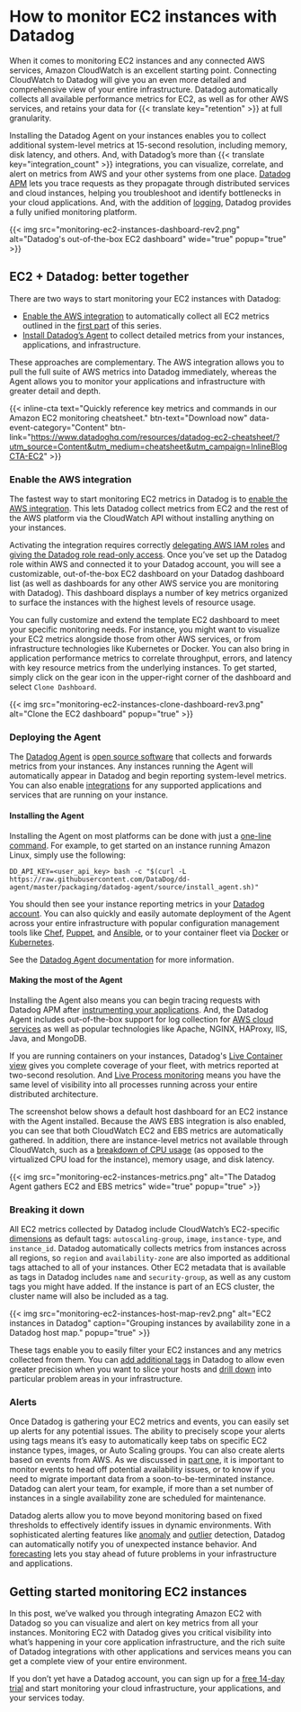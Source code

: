 # How to monitor EC2 instances with Datadog


When it comes to monitoring EC2 instances and any connected AWS services, Amazon CloudWatch is an excellent starting point. Connecting CloudWatch to Datadog will give you an even more detailed and comprehensive view of your entire infrastructure. Datadog automatically collects all available performance metrics for EC2, as well as for other AWS services, and retains your data for {{< translate key="retention" >}} at full granularity. 

Installing the Datadog Agent on your instances enables you to collect additional system-level metrics at 15-second resolution, including memory, disk latency, and others. And, with Datadog’s more than {{< translate key="integration_count" >}} integrations, you can visualize, correlate, and alert on metrics from AWS and your other systems from one place. [Datadog APM](/blog/announcing-apm/) lets you trace requests as they propagate through distributed services and cloud instances, helping you troubleshoot and identify bottlenecks in your cloud applications. And, with the addition of [logging](/blog/announcing-logs/), Datadog provides a fully unified monitoring platform.

{{< img src="monitoring-ec2-instances-dashboard-rev2.png" alt="Datadog's out-of-the-box EC2 dashboard" wide="true" popup="true" >}}

## EC2 + Datadog: better together

There are two ways to start monitoring your EC2 instances with Datadog:

- [Enable the AWS integration](#enable-the-aws-integration) to automatically collect all EC2 metrics outlined in the [first part][part-one] of this series.
- [Install Datadog’s Agent](#using-the-agent) to collect detailed metrics from your instances, applications, and infrastructure.

These approaches are complementary. The AWS integration allows you to pull the full suite of AWS metrics into Datadog immediately, whereas the Agent allows you to monitor your applications and infrastructure with greater detail and depth.

{{< inline-cta text="Quickly reference key metrics and commands in our Amazon EC2 monitoring cheatsheet." btn-text="Download now" data-event-category="Content" btn-link="https://www.datadoghq.com/resources/datadog-ec2-cheatsheet/?utm_source=Content&utm_medium=cheatsheet&utm_campaign=InlineBlogCTA-EC2" >}}

### Enable the AWS integration

The fastest way to start monitoring EC2 metrics in Datadog is to [enable the AWS integration][aws-integration]. This lets Datadog collect metrics from EC2 and the rest of the AWS platform via the CloudWatch API without installing anything on your instances.

Activating the integration requires correctly [delegating AWS IAM roles][iam-roles] and [giving the Datadog role read-only access][datadog-aws-install]. Once you’ve set up the Datadog role within AWS and connected it to your Datadog account, you will see a customizable, out-of-the-box EC2 dashboard on your Datadog dashboard list (as well as dashboards for any other AWS service you are monitoring with Datadog). This dashboard displays a number of key metrics organized to surface the instances with the highest levels of resource usage.

You can fully customize and extend the template EC2 dashboard to meet your specific monitoring needs. For instance, you might want to visualize your EC2 metrics alongside those from other AWS services, or from infrastructure technologies like Kubernetes or Docker. You can also bring in application performance metrics to correlate throughput, errors, and latency with key resource metrics from the underlying instances. To get started, simply click on the gear icon in the upper-right corner of the dashboard and select `Clone Dashboard`.

{{< img src="monitoring-ec2-instances-clone-dashboard-rev3.png" alt="Clone the EC2 dashboard" popup="true" >}}

### Deploying the Agent

The [Datadog Agent](/blog/dont-fear-the-agent/) is [open source software][dd-agent] that collects and forwards metrics from your instances. Any instances running the Agent will automatically appear in Datadog and begin reporting system-level metrics. You can also enable [integrations][integrations] for any supported applications and services that are running on your instance.

#### Installing the Agent

Installing the Agent on most platforms can be done with just a [one-line command][agent-install]. For example, to get started on an instance running Amazon Linux, simply use the following:

```
DD_API_KEY=<user_api_key> bash -c "$(curl -L https://raw.githubusercontent.com/DataDog/dd-agent/master/packaging/datadog-agent/source/install_agent.sh)"
```

You should then see your instance reporting metrics in your [Datadog account][infrastructure]. You can also quickly and easily automate deployment of the Agent across your entire infrastructure with popular configuration management tools like [Chef][chef], [Puppet][puppet], and [Ansible][ansible], or to your container fleet via [Docker][docker] or [Kubernetes][kubernetes].

See the [Datadog Agent documentation][agent-docs] for more information.

#### Making the most of the Agent

Installing the Agent also means you can begin tracing requests with Datadog APM after [instrumenting your applications][tracing]. And, the Datadog Agent includes out-of-the-box support for log collection for [AWS cloud services][aws-logs] as well as popular technologies like Apache, NGINX, HAProxy, IIS, Java, and MongoDB.

If you are running containers on your instances, Datadog's [Live Container view](/blog/introducing-live-container-monitoring/) gives you complete coverage of your fleet, with metrics reported at two-second resolution. And [Live Process monitoring](/blog/live-process-monitoring/) means you have the same level of visibility into all processes running across your entire distributed architecture. 

The screenshot below shows a default host dashboard for an EC2 instance with the Agent installed. Because the AWS EBS integration is also enabled, you can see that both CloudWatch EC2 and EBS metrics are automatically gathered. In addition, there are instance-level metrics not available through CloudWatch, such as a [breakdown of CPU usage](/blog/understanding-aws-stolen-cpu-and-how-it-affects-your-apps/) (as opposed to the virtualized CPU load for the instance), memory usage, and disk latency.

{{< img src="monitoring-ec2-instances-metrics.png" alt="The Datadog Agent gathers EC2 and EBS metrics" wide="true" popup="true" >}}

### Breaking it down

All EC2 metrics collected by Datadog include CloudWatch’s EC2-specific [dimensions](/blog/collecting-ec2-metrics/#dimensions) as default tags: `autoscaling-group`, `image`, `instance-type`, and `instance_id`. Datadog automatically collects metrics from instances across all regions, so `region` and `availability-zone` are also imported as additional tags attached to all of your instances. Other EC2 metadata that is available as tags in Datadog includes `name` and `security-group`, as well as any custom tags you might have added. If the instance is part of an ECS cluster, the cluster name will also be included as a tag.

{{< img src="monitoring-ec2-instances-host-map-rev2.png" alt="EC2 instances in Datadog" caption="Grouping instances by availability zone in a Datadog host map."
popup="true" >}}

These tags enable you to easily filter your EC2 instances and any metrics collected from them. You can [add additional tags][tagging] in Datadog to allow even greater precision when you want to slice your hosts and [drill down](/blog/the-power-of-tagged-metrics/) into particular problem areas in your infrastructure.

### Alerts

Once Datadog is gathering your EC2 metrics and events, you can easily set up alerts for any potential issues. The ability to precisely scope your alerts using tags means it’s easy to automatically keep tabs on specific EC2 instance types, images, or Auto Scaling groups. You can also create alerts based on events from AWS. As we discussed in [part one](/blog/ec2-monitoring/#events), it is important to monitor events to head off potential availability issues, or to know if you need to migrate important data from a soon-to-be-terminated instance. Datadog can alert your team, for example, if more than a set number of instances in a single availability zone are scheduled for maintenance.

Datadog alerts allow you to move beyond monitoring based on fixed thresholds to effectively identify issues in dynamic environments. With sophisticated alerting features like [anomaly](/blog/introducing-anomaly-detection-datadog/) and [outlier](/blog/introducing-outlier-detection-in-datadog/) detection, Datadog can automatically notify you of unexpected instance behavior. And [forecasting](/blog/forecasts-datadog/) lets you stay ahead of future problems in your infrastructure and applications.

## Getting started monitoring EC2 instances

In this post, we’ve walked you through integrating Amazon EC2 with Datadog so you can visualize and alert on key metrics from all your instances. Monitoring EC2 with Datadog gives you critical visibility into what’s happening in your core application infrastructure, and the rich suite of Datadog integrations with other applications and services means you can get a complete view of your entire environment.

If you don’t yet have a Datadog account, you can sign up for a <a class="sign-up-trigger" href="#">free 14-day trial</a> and start monitoring your cloud infrastructure, your applications, and your services today.

[part-one]: /blog/ec2-monitoring/
[aws-integration]: https://docs.datadoghq.com/integrations/aws/
[iam-roles]: http://docs.aws.amazon.com/IAM/latest/UserGuide/best-practices.html#delegate-using-roles
[datadog-aws-install]: https://docs.datadoghq.com/integrations/aws/#installation
[dd-agent]: https://github.com/DataDog/dd-agent
[integrations]: https://app.datadoghq.com/account/settings
[agent-install]: https://app.datadoghq.com/account/settings#agent
[infrastructure]: https://app.datadoghq.com/infrastructure
[chef]: https://docs.datadoghq.com/integrations/chef/
[puppet]: https://docs.datadoghq.com/integrations/puppet/
[ansible]: https://app.datadoghq.com/account/settings#agent/ansible
[docker]: https://docs.datadoghq.com/integrations/docker_daemon/
[kubernetes]: https://docs.datadoghq.com/integrations/kubernetes/
[agent-docs]: https://docs.datadoghq.com/agent/
[tracing]: https://docs.datadoghq.com/tracing/
[aws-logs]: https://docs.datadoghq.com/logs/aws/
[tagging]: https://docs.datadoghq.com/guides/tagging/
